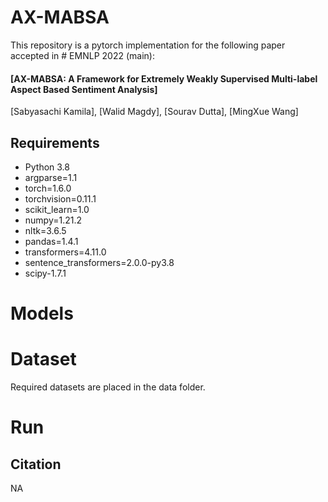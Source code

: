 # AX-MABSA

This repository is a pytorch implementation for the following paper accepted in # EMNLP 2022 (main):

#### [AX-MABSA: A Framework for Extremely Weakly Supervised Multi-label Aspect Based Sentiment Analysis]

[Sabyasachi Kamila], 
[Walid Magdy], 
[Sourav Dutta], 
[MingXue Wang]

## Requirements

- Python 3.8
- argparse=1.1
- torch=1.6.0
- torchvision=0.11.1
- scikit_learn=1.0
- numpy=1.21.2
- nltk=3.6.5
- pandas=1.4.1
- transformers=4.11.0
- sentence_transformers=2.0.0-py3.8
- scipy-1.7.1

# Models

# Dataset

Required datasets are placed in the data folder.

# Run


## Citation
NA
